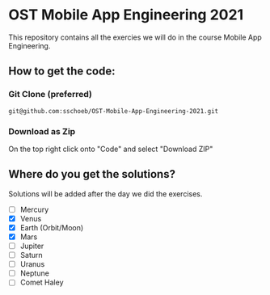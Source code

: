 # OST Mobile App Engineering 2021

This repository contains all the exercies we will do in the course Mobile App Engineering.

## How to get the code:

### Git Clone (preferred)
```git@github.com:sschoeb/OST-Mobile-App-Engineering-2021.git```

### Download as Zip
On the top right click onto "Code" and select "Download ZIP"

## Where do you get the solutions?
Solutions will be added after the day we did the exercises. 

- [ ] Mercury
- [x] Venus
- [x] Earth (Orbit/Moon)
- [x] Mars
- [ ] Jupiter
- [ ] Saturn
- [ ] Uranus
- [ ] Neptune
- [ ] Comet Haley
